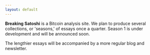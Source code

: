 ```yaml
---
layout: default
---
```


**Breaking Satoshi** is a Bitcoin analysis site. We plan to produce several collections, or 'seasons,' of essays once a quarter. Season 1 is under development and will be announced soon.

The lengthier essays will be accompanied by a more regular blog and newsletter.



